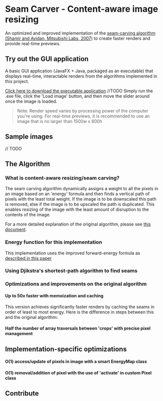 # Seam Carver - Content-aware image resizing

An optimized and improved implementation of the [seam-carving algorithm (Shamir and Avidan, Mitsubishi Labs, 2007)](http://www.faculty.idc.ac.il/arik/SCWeb/imret/imret.pdf) to create faster renders and provide real-time previews.

## Try out the GUI application

A basic GUI application (JavaFX + Java, packaged as an executable) that displays real-time, interactable renders from the algorithms implemented in this project. 

[Click here to download the executable application]() //TODO
Simply run the .exe file, click the 'Load image' button, and then move the slider around once the image is loaded. 

> Note: Render speed varies by processing power of the computer you're using. For real-time previews, it is recommended to use an image that is no larger than 1500w x 800h

## Sample images

// TODO

## The Algorithm

### What is content-aware resizing/seam carving?

The seam carving algorithm dynamically assigns a weight to all the pixels in an image based on an 'energy' formula and then finds a vertical path of pixels with the least total weight. If the image is to be downscaled this path is removed, else if the image is to be upscaled the path is duplicated. This enables resizing of the image with the least amount of disruption to the contents of the image.

For a more detailed explanation of the original algorithm, please see [this document](http://www.faculty.idc.ac.il/arik/SCWeb/imret/imret.pdf).

### Energy function for this implementation

This implementation uses the improved forward-energy formula as [described in this paper](http://www.eng.tau.ac.il/~avidan/papers/vidret.pdf)

### Using Djikstra's shortest-path algorithm to find seams

### Optimizations and improvements on the original algorithm

#### Up to 50x faster with memoization and caching

This version achieves significantly faster renders by caching the seams in order of least to most energy. Here is the difference in steps between this and the original algorithm:



#### Half the number of array traversals between 'crops' with precise pixel management

## Implementation-specific optimizations

#### O(1) access/update of pixels in image with a smart EnergyMap class

#### O(1) removal/addition of pixel with the use of 'activate' in custom Pixel class

## Contribute

